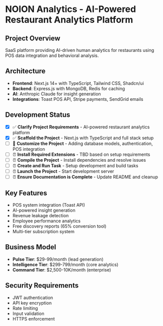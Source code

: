 <!-- Use this file to provide workspace-specific custom instructions to Copilot. For more details, visit https://code.visualstudio.com/docs/copilot/copilot-customization#_use-a-githubcopilotinstructionsmd-file -->

# NOION Analytics - AI-Powered Restaurant Analytics Platform

## Project Overview
SaaS platform providing AI-driven human analytics for restaurants using POS data integration and behavioral analysis.

## Architecture
- **Frontend**: Next.js 14+ with TypeScript, Tailwind CSS, Shadcn/ui
- **Backend**: Express.js with MongoDB, Redis for caching
- **AI**: Anthropic Claude for insight generation
- **Integrations**: Toast POS API, Stripe payments, SendGrid emails

## Development Status
- [x] ✅ **Clarify Project Requirements** - AI-powered restaurant analytics platform
- [x] ✅ **Scaffold the Project** - Next.js with TypeScript and full stack setup
- [ ] 🚧 **Customize the Project** - Adding database models, authentication, POS integration
- [ ] ⏰ **Install Required Extensions** - TBD based on setup requirements
- [ ] ⏰ **Compile the Project** - Install dependencies and resolve issues  
- [ ] ⏰ **Create and Run Task** - Setup development and build tasks
- [ ] ⏰ **Launch the Project** - Start development server
- [ ] ⏰ **Ensure Documentation is Complete** - Update README and cleanup

## Key Features
- POS system integration (Toast API)
- AI-powered insight generation
- Revenue leakage detection
- Employee performance analytics
- Free discovery reports (65% conversion tool)
- Multi-tier subscription system

## Business Model
- **Pulse Tier**: $29-99/month (lead generation)
- **Intelligence Tier**: $299-799/month (core analytics)
- **Command Tier**: $2,500-10K/month (enterprise)

## Security Requirements
- JWT authentication
- API key encryption
- Rate limiting
- Input validation
- HTTPS enforcement